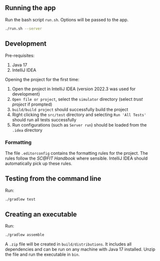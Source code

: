 ## Running the app

Run the bash script `run.sh`. Options will be passed to the app.

```bash
./run.sh --server
```

## Development

Pre-requisites:

1. Java 17
2. IntelliJ IDEA

Opening the project for the first time:

1. Open the project in IntelliJ IDEA (version 2022.3 was used for development)
2. `Open file or project`, select the `simulator` directory (select _trust project_ if prompted)
3. `build/build project` should successfully build the project
4. Right clicking the `src/test` directory and selecting `Run 'All Tests'` should run all tests successfully
5. Run configurations (such as `Server run`) should be loaded from the `.idea` directory

### Formatting

The file `.editorconfig` contains the formatting rules for the project.
The rules follow the *SC@FIT Handbook* where sensible.
IntelliJ IDEA should automatically pick up these rules.

## Testing from the command line

Run:

```bash
./gradlew test
```

## Creating an executable

Run:

```bash
./gradlew assemble
```

A `.zip` file will be created in `build/distributions`.
It includes all dependencies and can be run on any machine with Java 17 installed.
Unzip the file and run the executable in `bin`.
